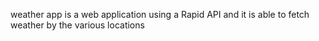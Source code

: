 weather app is a web application using a Rapid API and it is able to fetch weather by the various locations
